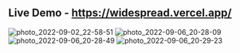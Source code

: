 ## Live Demo - https://widespread.vercel.app/
![photo_2022-09-02_22-58-51](https://user-images.githubusercontent.com/68378882/188701386-41f0cc4d-5274-444f-98f7-c9f2d502846d.jpg)
![photo_2022-09-06_20-28-09](https://user-images.githubusercontent.com/68378882/188701395-034ba610-7d0c-49a8-a757-0918c71a7799.jpg)
![photo_2022-09-06_20-28-49](https://user-images.githubusercontent.com/68378882/188701399-601c1402-9e58-40a5-b73b-f9e16cbfd122.jpg)
![photo_2022-09-06_20-29-23](https://user-images.githubusercontent.com/68378882/188701404-8de7a35a-aa19-419d-b31f-43d6b161dcb4.jpg)
